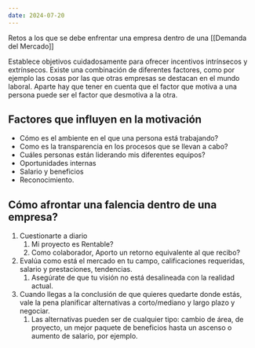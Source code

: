 ```yaml
---
date: 2024-07-20
---
```


Retos a los que se debe enfrentar una empresa dentro de una [[Demanda del Mercado]]

Establece objetivos cuidadosamente para ofrecer incentivos intrínsecos y extrínsecos. Existe una combinación de diferentes factores, como por ejemplo las cosas por las que otras empresas se destacan en el mundo laboral. Aparte hay que tener en cuenta que el factor que motiva a una persona puede ser el factor que desmotiva a la otra.

## Factores que influyen en la motivación
- Cómo es el ambiente en el que una persona está trabajando?
- Como es la transparencia en los procesos que se llevan a cabo?
- Cuáles personas están liderando mis diferentes equipos?
- Oportunidades internas
- Salario y beneficios
- Reconocimiento.

## Cómo afrontar una falencia dentro de una empresa?
1. Cuestionarte a diario
	1. Mi proyecto es Rentable?
	2. Como colaborador, Aporto un retorno equivalente al que recibo?
2. Evalúa como está el mercado en tu campo, calificaciones requeridas, salario y prestaciones, tendencias.
	1. Asegúrate de que tu visión no está desalineada con la realidad actual.
3. Cuando llegas a la conclusión de que quieres quedarte donde estás, vale la pena planificar alternativas a corto/mediano y largo plazo y negociar.
	1. Las alternativas pueden ser de cualquier tipo: cambio de área, de proyecto, un mejor paquete de beneficios hasta un ascenso o aumento de salario, por ejemplo.